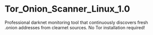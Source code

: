 # Tor_Onion_Scanner_Linux_1.0
Professional darknet monitoring tool that continuously discovers fresh .onion addresses from clearnet sources. No Tor installation required!
